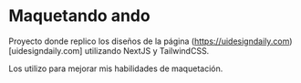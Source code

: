 # Maquetando ando

Proyecto donde replico los diseños de la página (https://uidesigndaily.com)[uidesigndaily.com] utilizando NextJS y TailwindCSS.

Los utilizo para mejorar mis habilidades de maquetación.